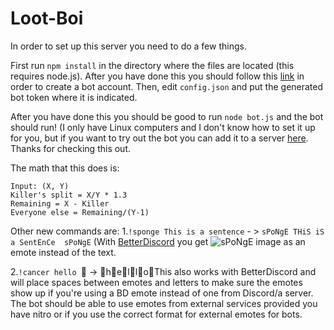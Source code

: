 # Loot-Boi
In order to set up this server you need to do a few things.

First run `npm install` in the directory where the files are located (this requires node.js).  After you have done this you should follow this [link](https://github.com/reactiflux/discord-irc/wiki/Creating-a-discord-bot-&-getting-a-token) in order to create a bot account. Then, edit `config.json` and put the generated bot token where it is indicated. 

After you have done this you should be good to run `node bot.js` and the bot should run! (I only have Linux computers and I don't know how to set it up for you, but if you want to try out the bot you can add it to a server [here](https://discordapp.com/oauth2/authorize?&client_id=274697169720573952&scope=bot&permissions=0).  Thanks for checking this out.

The math that this does is:
```
Input: (X, Y)
Killer's split = X/Y * 1.3
Remaining = X - Killer
Everyone else = Remaining/(Y-1)
```
Other new commands are:
1.`!sponge This is a sentence` - > `sPoNgE THiS iS a SentEnCe  sPoNgE` (With [BetterDiscord](https://betterdiscord.net/home/) you get ![sPoNgE image](https://cdn.frankerfacez.com/emoticon/183492/1) as an emote instead of the text. 

2.`!cancer hello `:green_apple: -> :green_apple:h:green_apple:e:green_apple:l:green_apple:l:green_apple:o:green_apple:This also works with BetterDiscord and will place spaces between emotes and letters to make sure the emotes show up if you're using a BD emote instead of one from Discord/a server.  The bot should be able to use emotes from external services provided you have nitro or if you use the correct format for external emotes for bots.
